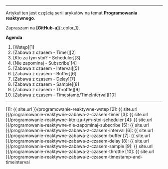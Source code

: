 ----
Artykuł ten jest częścią serii arykułów na temat **Programowania reaktywnego**.

Zapraszam na **[GitHub-a]**{:.color_1}.
 
**Agenda**

1. [Wstęp][1]
2. [Zabawa z czasem - Timer][2]
3. [Kto za tym stoi? - Scheduler][3]
4. [Nie zapominaj - Subscribe][4]
5. [Zabawa z czasem - Interval][5]
6. [Zabawa z czasem - Buffer][6]
7. [Zabawa z czasem - Delay][7]
8. [Zabawa z czasem - Sample][8]
9. [Zabawa z czasem - Throttle][9]
10. [Zabawa z czasem - Timestamp/TimeInterval][10]

<!--
4. [Zabawa z czasem - TimeInterval]

6. [Zabawa z czasem - Throttle]
7. [Zabawa z czasem - Timeout]
8. [Zabawa z czasem - Delay]

9. [Warunki - Where]
10. [Warunki - Where Drilldown]

11. [Obserwowanie zdarzeń - Event]
12. [Obserwowanie zdarzeń - MouseMove]
13. [Obserwowanie zdarzeń - IEnumerable]
14. [Obserwowanie zdarzeń - Event Generic]
15. [Obserwowanie zdarzeń - Timestamp]
16. [Obserwowanie zdarzeń - Timestamp]
17. [Obserwowanie zdarzeń - Timestamp]
18. [Zabawa z czasem - Join]
19. [Zabawa z czasem - GroupJoin]
20. [Zabawa z czasem - Range]

21. [Własna implementacja - Timestamp]
22. [Zabawa z czasem - Timestamp]
23. [Zabawa z czasem - Timestamp]
24. [Grupy - Group By]
25. [Projekcja - Select]
26. [Projekcja - Select Transformation]
27. [Projekcja - Select Indexed]
28. [Łaczenie - Merge]
29. [Wielu obserwatorów - Multiple Observers]
30. [Zabawa z czasem - Timestamp]
-->

------

[1]: {{ site.url }}/programowanie-reaktywne-wstep
[2]: {{ site.url }}/programowanie-reaktywne-zabawa-z-czasem-timer
[3]: {{ site.url }}/programowanie-reaktywne-kto-za-tym-stoi-scheduler
[4]: {{ site.url }}/programowanie-reaktywne-nie-zapominaj-subscribe
[5]: {{ site.url }}/programowanie-reaktywne-zabawa-z-czasem-interval
[6]: {{ site.url }}/programowanie-reaktywne-zabawa-z-czasem-buffer
[7]: {{ site.url }}/programowanie-reaktywne-zabawa-z-czasem-delay
[8]: {{ site.url }}/programowanie-reaktywne-zabawa-z-czasem-sample
[9]: {{ site.url }}/programowanie-reaktywne-zabawa-z-czasem-throttle
[10]: {{ site.url }}/programowanie-reaktywne-zabawa-z-czasem-timestamp-and-timeinterval